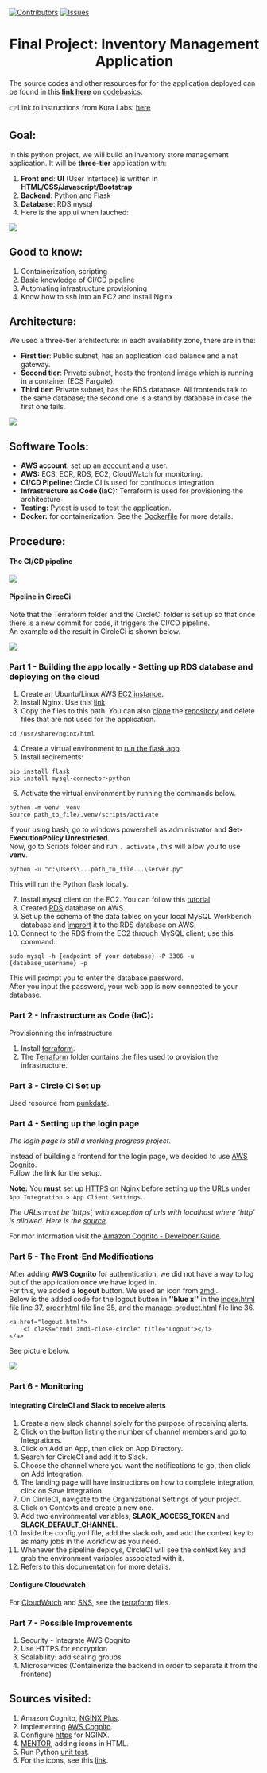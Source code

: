  <div id="top"></div>
<!--
*** Source for the icon used:
*** https://github.com/othneildrew/Best-README-Template
-->

[![Contributors][contributors-shield]][contributors-url]
[![Issues][issues-shield]][issues-url]

<!-- MARKDOWN LINKS & IMAGES -->
<!-- https://www.markdownguide.org/basic-syntax/#reference-style-links -->
[contributors-shield]: https://img.shields.io/github/contributors/maisha-ahmed/kura-gr5.svg?style=for-the-badge
[contributors-url]: https://github.com/maisha-ahmed/kura-gr5/graphs/contributors
[issues-shield]: https://img.shields.io/github/issues/maisha-ahmed/kura-gr5.svg?style=for-the-badge
[issues-url]: https://github.com/maisha-ahmed/kura-gr5/issues

 <h1 align=center>Final Project: Inventory Management Application</h1>

The source codes and other resources for for the application deployed can be found in this **[link here](https://github.com/codebasics/python_projects_grocery_webapp)** on [codebasics](https://github.com/codebasics).

👉Link to instructions from Kura Labs: [here](https://github.com/kura-labs-org/FINAL_PROJECT_C2)

## Goal:
In this python project, we will build an inventory store management application. It will be **three-tier** application with:

1. **Front end**: **UI** (User Interface) is written in **HTML/CSS/Javascript/Bootstrap**
2. **Backend**: Python and Flask
3. **Database**: RDS mysql
4. Here is the app ui when lauched:

![](frontend/images/app_page.PNG)

## Good to know:

1. Containerization, scripting
2. Basic knowledge of CI/CD pipeline
3. Automating infrastructure provisioning
4. Know how to ssh into an EC2 and install Nginx

## Architecture:

We used a three-tier architecture: in each availability zone, there are in the:
  * **First tier**: Public subnet, has an application load balance and a nat gateway.
  * **Second tier**: Private subnet, hosts the frontend image which is running in a container (ECS Fargate).
  * **Third tier**: Private subnet, has the RDS database.
All frontends talk to the same database; the second one is a stand by database in case the first one fails.

![](frontend/images/final.PNG)

## Software Tools:

   * **AWS account**: set up an [account](https://docs.aws.amazon.com/polly/latest/dg/setting-up.html) and a user.
   * **AWS:** ECS, ECR, RDS, EC2, CloudWatch for monitoring.
   * **CI/CD Pipeline:** Circle CI is used for continuous integration
   * **Infrastructure as Code (IaC):** Terraform is used for provisioning the architecture
   * **Testing:** Pytest is used to test the application. 
   * **Docker:** for containerization. See the [Dockerfile](https://github.com/ibrahima1289/kura-g5/blob/main/Dockerfile) for more details. 

## Procedure:

#### The CI/CD pipeline

![](frontend/images/cicd.PNG)

#### Pipeline in CirceCi
Note that the Terraform folder and the CircleCI folder is set up so that once there is a new commit for code, it triggers the CI/CD pipeline.<br>
An example od the result in CircleCi is shown below.

![](frontend/images/terraform.PNG)

### Part 1 - Building the app locally - Setting up RDS database and deploying on the cloud

1. Create an Ubuntu/Linux AWS [EC2 instance](https://medium.com/@jameshamann/setting-up-an-ubuntu-ec2-instance-from-scratch-78a166167a22).
2. Install Nginx. Use this [link](https://www.nginx.com/blog/setting-up-nginx/).
3. Copy the files to this path. You can also [clone](https://docs.github.com/en/repositories/creating-and-managing-repositories/cloning-a-repository) the [repository](https://github.com/codebasics/python_projects_grocery_webapp) and delete files that are not used for the application. 
```
cd /usr/share/nginx/html
```
4. Create a virtual environment to [run the flask app](https://pythonhow.com/python-tutorial/flask/Using-a-virtual-environment-with-your-flask-app/). 
5. Install reqirements:
```
pip install flask
pip install mysql-connector-python
```
6. Activate the virtual environment by running the commands below.
```
python -m venv .venv
Source path_to_file/.venv/scripts/activate
```

If your using bash, go to windows powershell as administrator and **Set-ExecutionPolicy Unrestricted**.<br>
Now, go to Scripts folder and run `. activate` , this will allow you to use **venv**.
```
python -u "c:\Users\...path_to_file...\server.py"
```
This will run the Python flask locally.

7. Install mysql client on the EC2. You can follow this [tutorial](https://linuxconfig.org/install-mysql-on-ubuntu-20-04-lts-linux).
8. Created [RDS](https://docs.aws.amazon.com/AmazonRDS/latest/UserGuide/USER_CreateDBInstance.html) database on AWS.
9. Set up the schema of the data tables on your local MySQL Workbench database and [imprort](https://dev.mysql.com/doc/workbench/en/wb-admin-export-import-management.html) it to the RDS database on AWS.
10. Connect to the RDS from the EC2 through MySQL client; use this command:
```
sudo mysql -h {endpoint of your database} -P 3306 -u {database_username} -p
```

This will prompt you to enter the database password.<br>
After you input the password, your web app is now connected to your database.

### Part 2 - Infrastructure as Code (IaC):

Provisionning the infrastructure

  1. Install [terraform](https://linoxide.com/install-terraform-on-ubuntu-20-04/).
  2. The [Terraform](https://github.com/ibrahima1289/kura-g5/tree/main/terraform) folder contains the files used to provision the infrastructure.

### Part 3 - Circle CI Set up

Used resource from [punkdata](https://github.com/punkdata/python-flask/blob/master/.circleci/config.yml).

### Part 4 - Setting up the login page
*The login page is still a working progress project.*

Instead of building a frontend for the login page, we decided to use [AWS Cognito](https://cran.r-project.org/web/packages/cognitoR/readme/README.html).<br>
Follow the link for the setup.

**Note:** You **must** set up [HTTPS](https://techexpert.tips/nginx/enable-https-nginx/) on Nginx before setting up the URLs under `App Integration > App Client Settings`.

*The URLs must be ‘https’, with exception of urls with localhost where ‘http’ is allowed. Here is the [source](https://medium.com/swlh/authentication-authorization-for-web-apps-using-aws-cognito-21548bb3b86)*.

For mor information visit the [Amazon Cognito - Developer Guide](https://docs.aws.amazon.com/cognito/latest/developerguide/cognito-dg.pdf).

### Part 5 - The Front-End Modifications

After adding **AWS Cognito** for authentication, we did not have a way to log out of the application once we have loged in. <br>
For this, we added a **logout** button. We used an icon from [zmdi](https://www.templateshub.net/demo/Mentor-Bootstrap4-Admin-Dashboard-Template/icons-material.html). <br>
Below is the added code for the logout button in **''blue x''** in the [index.html](https://github.com/ibrahima1289/KURA_GROUP_5/blob/main/frontend/index.html) file line 37, [order.html](https://github.com/ibrahima1289/KURA_GROUP_5/blob/main/frontend/order.html) file line 35, and the [manage-product.html](https://github.com/ibrahima1289/KURA_GROUP_5/blob/main/frontend/manage-product.html) file line 36.

```
<a href="logout.html">
    <i class="zmdi zmdi-close-circle" title="Logout"></i>
</a>
```
See picture below.

![](frontend/images/final0.PNG)

### Part 6 - Monitoring

#### Integrating CircleCI and Slack to receive alerts

1. Create a new slack channel solely for the purpose of receiving alerts.
2. Click on the button listing the number of channel members and go to Integrations.
3. Click on Add an App, then click on App Directory.
4. Search for CircleCI and add it to Slack.
5. Choose the channel where you want the notifications to go, then click on Add Integration.
6. The landing page will have instructions on how to complete integration, click on Save Integration.
7. On CircleCI, navigate to the Organizational Settings of your project.
8. Click on Contexts and create a new one.
9. Add two environmental variables, **SLACK_ACCESS_TOKEN** and **SLACK_DEFAULT_CHANNEL**.
10. Inside the config.yml file, add the slack orb, and add the context key to as many jobs in the workflow as you need.
11. Whenever the pipeline deploys, CircleCI will see the context key and grab the environment variables associated with it.
12. Refers to this [documentation](https://support.circleci.com/hc/en-us/articles/360044674612-Using-Slack-Integrations-with-CircleCI?utm_source=google&utm_medium=sem&utm_campaign=sem-google-dg--uscan-en-dsa-maxConv-auth-brand&utm_term=g_-_c__dsa_&utm_content=&gclid=Cj0KCQiAubmPBhCyARIsAJWNpiO995I2GCDNU2q5_BcF8CxrH5Q-rWIReVQUI4QAXHHcxfcc9kUFciUaAgQmEALw_wcB) for more details. 

#### Configure Cloudwatch

For [CloudWatch](https://github.com/ibrahima1289/kura-g5/blob/main/terraform/cloudwatch.tf) and [SNS](https://github.com/ibrahima1289/kura-g5/blob/main/terraform/sns.tf), see the [terraform](https://github.com/ibrahima1289/kura-g5/tree/main/terraform) files.

### Part 7 - Possible Improvements

1. Security - Integrate AWS Cognito
2. Use HTTPS for encryption
3. Scalability: add scaling groups 
4. Microservices (Containerize the backend in order to separate it from the frontend)

## Sources visited:
1. Amazon Cognito, [NGINX Plus](https://docs.nginx.com/nginx/deployment-guides/single-sign-on/cognito/#cognito-domain-name).
2. Implementing [AWS Cognito](https://cran.r-project.org/web/packages/cognitoR/readme/README.html).
3. Configure [https](https://techexpert.tips/nginx/enable-https-nginx/) for NGINX.
4. [MENTOR](https://www.templateshub.net/demo/Mentor-Bootstrap4-Admin-Dashboard-Template/icons-material.html), adding icons in HTML.
5. Run Python [unit test](https://www.techiediaries.com/python-unit-tests-github-actions/).
6. For the icons, see this [link](https://github.com/othneildrew/Best-README-Template).

